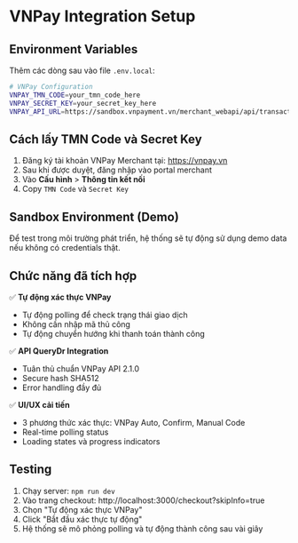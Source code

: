 # VNPay Integration Setup

## Environment Variables

Thêm các dòng sau vào file `.env.local`:

```bash
# VNPay Configuration
VNPAY_TMN_CODE=your_tmn_code_here
VNPAY_SECRET_KEY=your_secret_key_here  
VNPAY_API_URL=https://sandbox.vnpayment.vn/merchant_webapi/api/transaction
```

## Cách lấy TMN Code và Secret Key

1. Đăng ký tài khoản VNPay Merchant tại: https://vnpay.vn
2. Sau khi được duyệt, đăng nhập vào portal merchant
3. Vào **Cấu hình** > **Thông tin kết nối**
4. Copy `TMN Code` và `Secret Key`

## Sandbox Environment (Demo)

Để test trong môi trường phát triển, hệ thống sẽ tự động sử dụng demo data nếu không có credentials thật.

## Chức năng đã tích hợp

✅ **Tự động xác thực VNPay**
- Tự động polling để check trạng thái giao dịch
- Không cần nhập mã thủ công
- Tự động chuyển hướng khi thanh toán thành công

✅ **API QueryDr Integration**  
- Tuân thủ chuẩn VNPay API 2.1.0
- Secure hash SHA512
- Error handling đầy đủ

✅ **UI/UX cải tiến**
- 3 phương thức xác thực: VNPay Auto, Confirm, Manual Code
- Real-time polling status
- Loading states và progress indicators

## Testing

1. Chạy server: `npm run dev`
2. Vào trang checkout: http://localhost:3000/checkout?skipInfo=true
3. Chọn "Tự động xác thực VNPay"
4. Click "Bắt đầu xác thực tự động"
5. Hệ thống sẽ mô phỏng polling và tự động thành công sau vài giây 